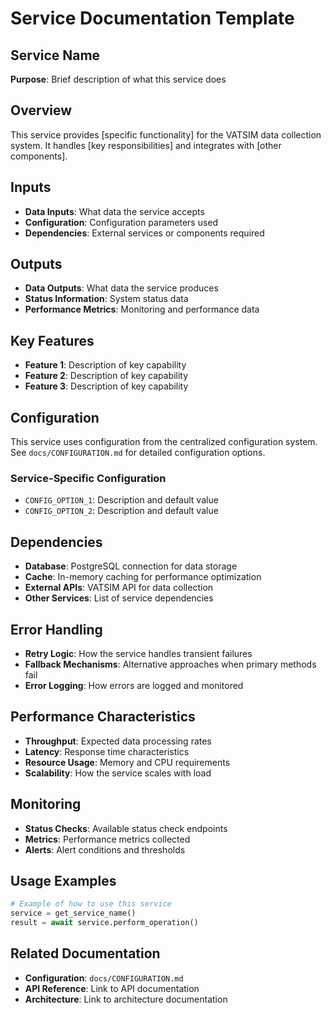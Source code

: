 # Service Documentation Template

## Service Name
**Purpose**: Brief description of what this service does

## Overview
This service provides [specific functionality] for the VATSIM data collection system. It handles [key responsibilities] and integrates with [other components].

## Inputs
- **Data Inputs**: What data the service accepts
- **Configuration**: Configuration parameters used
- **Dependencies**: External services or components required

## Outputs
- **Data Outputs**: What data the service produces
- **Status Information**: System status data
- **Performance Metrics**: Monitoring and performance data

## Key Features
- **Feature 1**: Description of key capability
- **Feature 2**: Description of key capability
- **Feature 3**: Description of key capability

## Configuration
This service uses configuration from the centralized configuration system. See `docs/CONFIGURATION.md` for detailed configuration options.

### Service-Specific Configuration
- `CONFIG_OPTION_1`: Description and default value
- `CONFIG_OPTION_2`: Description and default value

## Dependencies
- **Database**: PostgreSQL connection for data storage
- **Cache**: In-memory caching for performance optimization
- **External APIs**: VATSIM API for data collection
- **Other Services**: List of service dependencies

## Error Handling
- **Retry Logic**: How the service handles transient failures
- **Fallback Mechanisms**: Alternative approaches when primary methods fail
- **Error Logging**: How errors are logged and monitored

## Performance Characteristics
- **Throughput**: Expected data processing rates
- **Latency**: Response time characteristics
- **Resource Usage**: Memory and CPU requirements
- **Scalability**: How the service scales with load

## Monitoring
- **Status Checks**: Available status check endpoints
- **Metrics**: Performance metrics collected
- **Alerts**: Alert conditions and thresholds

## Usage Examples
```python
# Example of how to use this service
service = get_service_name()
result = await service.perform_operation()
```

## Related Documentation
- **Configuration**: `docs/CONFIGURATION.md`
- **API Reference**: Link to API documentation
- **Architecture**: Link to architecture documentation 